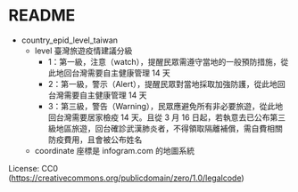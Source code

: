 # README
* country_epid_level_taiwan
	* level 臺灣旅遊疫情建議分級
		* 1：第一級，注意（watch），提醒民眾需遵守當地的一般預防措施，從此地回台灣需要自主健康管理 14 天
		* 2：第一級，警示（Alert），提醒民眾對當地採取加強防護，從此地回台灣需要自主健康管理 14 天
		* 3：第三級，警告（Warning），民眾應避免所有非必要旅遊，從此地回台灣需要居家檢疫 14 天。且從 3 月 16 日起，若執意去已公布第三級地區旅遊，回台確診武漢肺炎者，不得領取隔離補償，需自費相關防疫費用，且會被公布姓名
	* coordinate 座標是 infogram.com 的地圖系統

License: CC0 (https://creativecommons.org/publicdomain/zero/1.0/legalcode)